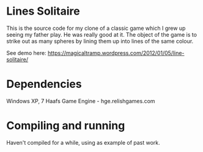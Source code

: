 # Lines Solitaire

This is the source code for my clone of a classic game which I grew up seeing my father play. He was really good at it. The object of the game is to strike out as many spheres by lining them up into lines of the same colour.

See demo here: https://magicaltramp.wordpress.com/2012/01/05/line-solitaire/

# Dependencies

Windows XP, 7
Haafs Game Engine - hge.relishgames.com

# Compiling and running

Haven't compiled for a while, using as example of past work.
